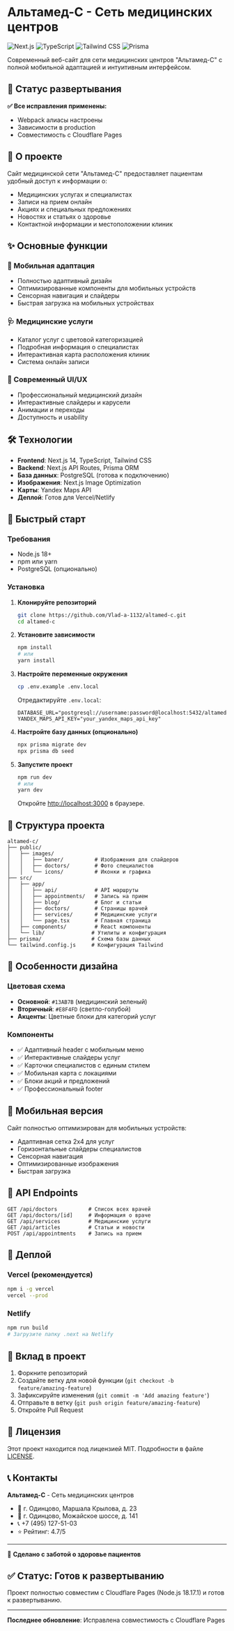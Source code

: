 # Альтамед-С - Сеть медицинских центров

![Next.js](https://img.shields.io/badge/Next.js-14-black?logo=next.js)
![TypeScript](https://img.shields.io/badge/TypeScript-5-blue?logo=typescript)
![Tailwind CSS](https://img.shields.io/badge/Tailwind_CSS-3-38B2AC?logo=tailwind-css)
![Prisma](https://img.shields.io/badge/Prisma-5-2D3748?logo=prisma)

Современный веб-сайт для сети медицинских центров "Альтамед-С" с полной мобильной адаптацией и интуитивным интерфейсом.

## 🚀 Статус развертывания

**✅ Все исправления применены:**
- Webpack алиасы настроены
- Зависимости в production
- Совместимость с Cloudflare Pages

## 🏥 О проекте

Сайт медицинской сети "Альтамед-С" предоставляет пациентам удобный доступ к информации о:
- Медицинских услугах и специалистах
- Записи на прием онлайн
- Акциях и специальных предложениях
- Новостях и статьях о здоровье
- Контактной информации и местоположении клиник

## ✨ Основные функции

### 📱 Мобильная адаптация
- Полностью адаптивный дизайн
- Оптимизированные компоненты для мобильных устройств
- Сенсорная навигация и слайдеры
- Быстрая загрузка на мобильных устройствах

### 🩺 Медицинские услуги
- Каталог услуг с цветовой категоризацией
- Подробная информация о специалистах
- Интерактивная карта расположения клиник
- Система онлайн записи

### 💫 Современный UI/UX
- Профессиональный медицинский дизайн
- Интерактивные слайдеры и карусели
- Анимации и переходы
- Доступность и usability

## 🛠 Технологии

- **Frontend**: Next.js 14, TypeScript, Tailwind CSS
- **Backend**: Next.js API Routes, Prisma ORM
- **База данных**: PostgreSQL (готова к подключению)
- **Изображения**: Next.js Image Optimization
- **Карты**: Yandex Maps API
- **Деплой**: Готов для Vercel/Netlify

## 🚀 Быстрый старт

### Требования
- Node.js 18+ 
- npm или yarn
- PostgreSQL (опционально)

### Установка

1. **Клонируйте репозиторий**
   ```bash
   git clone https://github.com/Vlad-a-1132/altamed-c.git
   cd altamed-c
   ```

2. **Установите зависимости**
   ```bash
   npm install
   # или
   yarn install
   ```

3. **Настройте переменные окружения**
   ```bash
   cp .env.example .env.local
   ```
   
   Отредактируйте `.env.local`:
   ```env
   DATABASE_URL="postgresql://username:password@localhost:5432/altamed"
   YANDEX_MAPS_API_KEY="your_yandex_maps_api_key"
   ```

4. **Настройте базу данных (опционально)**
   ```bash
   npx prisma migrate dev
   npx prisma db seed
   ```

5. **Запустите проект**
   ```bash
   npm run dev
   # или
   yarn dev
   ```

   Откройте [http://localhost:3000](http://localhost:3000) в браузере.

## 📁 Структура проекта

```
altamed-c/
├── public/
│   ├── images/
│   │   ├── baner/          # Изображения для слайдеров
│   │   ├── doctors/        # Фото специалистов
│   │   └── icons/          # Иконки и графика
├── src/
│   ├── app/
│   │   ├── api/            # API маршруты
│   │   ├── appointments/   # Запись на прием
│   │   ├── blog/           # Блог и статьи
│   │   ├── doctors/        # Страницы врачей
│   │   ├── services/       # Медицинские услуги
│   │   └── page.tsx        # Главная страница
│   ├── components/         # React компоненты
│   └── lib/               # Утилиты и конфигурация
├── prisma/                # Схема базы данных
└── tailwind.config.js     # Конфигурация Tailwind
```

## 🎨 Особенности дизайна

### Цветовая схема
- **Основной**: `#13AB7B` (медицинский зеленый)
- **Вторичный**: `#E8F4FD` (светло-голубой)
- **Акценты**: Цветные блоки для категорий услуг

### Компоненты
- ✅ Адаптивный header с мобильным меню
- ✅ Интерактивные слайдеры услуг
- ✅ Карточки специалистов с единым стилем
- ✅ Мобильная карта с локациями
- ✅ Блоки акций и предложений
- ✅ Профессиональный footer

## 📱 Мобильная версия

Сайт полностью оптимизирован для мобильных устройств:
- Адаптивная сетка 2x4 для услуг
- Горизонтальные слайдеры специалистов
- Сенсорная навигация
- Оптимизированные изображения
- Быстрая загрузка

## 🔧 API Endpoints

```
GET /api/doctors          # Список всех врачей
GET /api/doctors/[id]     # Информация о враче
GET /api/services         # Медицинские услуги
GET /api/articles         # Статьи и новости
POST /api/appointments    # Запись на прием
```

## 🚀 Деплой

### Vercel (рекомендуется)
```bash
npm i -g vercel
vercel --prod
```

### Netlify
```bash
npm run build
# Загрузите папку .next на Netlify
```

## 🤝 Вклад в проект

1. Форкните репозиторий
2. Создайте ветку для новой функции (`git checkout -b feature/amazing-feature`)
3. Зафиксируйте изменения (`git commit -m 'Add amazing feature'`)
4. Отправьте в ветку (`git push origin feature/amazing-feature`)
5. Откройте Pull Request

## 📄 Лицензия

Этот проект находится под лицензией MIT. Подробности в файле [LICENSE](LICENSE).

## 📞 Контакты

**Альтамед-С** - Сеть медицинских центров
- 📍 г. Одинцово, Маршала Крылова, д. 23
- 📍 г. Одинцово, Можайское шоссе, д. 141  
- 📞 +7 (495) 127-51-03
- ⭐ Рейтинг: 4.7/5

---

💚 **Сделано с заботой о здоровье пациентов**

## ✅ Статус: Готов к развертыванию

Проект полностью совместим с Cloudflare Pages (Node.js 18.17.1) и готов к развертыванию.

---

**Последнее обновление**: Исправлена совместимость с Cloudflare Pages
